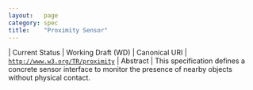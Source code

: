 ```yaml
---
layout:   page
category: spec
title:    "Proximity Sensor"
---
```


| Current Status | Working Draft (WD)
| Canonical URI | [`http://www.w3.org/TR/proximity`](http://www.w3.org/TR/proximity)
| Abstract | This specification defines a concrete sensor interface to monitor the presence of nearby objects without physical contact.